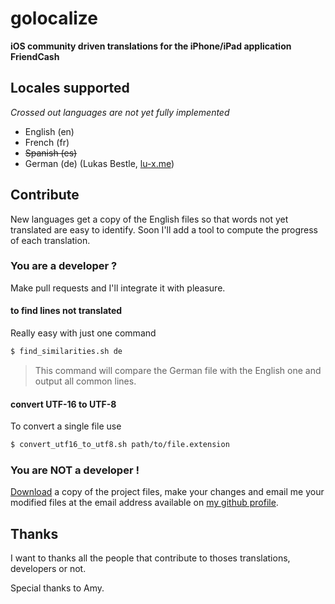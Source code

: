 # golocalize
**iOS community driven translations for the iPhone/iPad application FriendCash**


## Locales supported

_Crossed out languages are not yet fully implemented_

- English (en)
- French (fr)
- ~~Spanish (es)~~
- German (de) (Lukas Bestle, [lu-x.me](http://lu-x.me/))


## Contribute

New languages get a copy of the English files so that words not yet translated are easy to identify. Soon 
I'll add a tool to compute the progress of each translation.

### You are a developer ?

Make pull requests and I'll integrate it with pleasure.

#### to find lines not translated

Really easy with just one command

```sh
$ find_similarities.sh de
```

> This command will compare the German file with the English one and output all common lines.

#### convert UTF-16 to UTF-8

To convert a single file use 

```sh
$ convert_utf16_to_utf8.sh path/to/file.extension
```

### You are NOT a developer !

[Download](https://github.com/peteralaoui/golocalize/zipball/master) a copy of the project files, make your changes and email me your modified files at the email address available on [my github profile](https://github.com/peteralaoui).

## Thanks

I want to thanks all the people that contribute to thoses translations, developers or not.

Special thanks to Amy.
